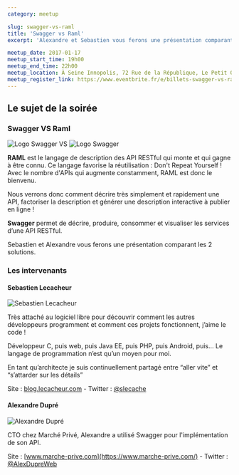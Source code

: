 ```yaml
---
category: meetup

slug: swagger-vs-raml
title: 'Swagger vs Raml'
excerpt: 'Alexandre et Sebastien vous ferons une présentation comparant Swagger et Raml.'

meetup_date: 2017-01-17
meetup_start_time: 19h00
meetup_end_time: 22h00
meetup_location: À Seine Innopolis, 72 Rue de la République, Le Petit Quevilly
meetup_register_link: https://www.eventbrite.fr/e/billets-swagger-vs-raml-31072484638
---
```


## Le sujet de la soirée

### Swagger VS Raml

![Logo Swagger](/images/meetups/swagger.png) VS ![Logo Swagger](/images/meetups/ramllogo.png)

**RAML** est le langage de description des API RESTful qui monte et qui gagne à être connu. Ce langage favorise la réutilisation : Don't Repeat Yourself ! Avec le nombre d'APIs qui augmente constamment, RAML est donc le bienvenu.

Nous verrons donc comment décrire très simplement et rapidement une API, factoriser la description et générer une description interactive à publier en ligne !

**Swagger** permet de décrire, produire, consommer et visualiser les services d’une API RESTful.

Sebastien et Alexandre vous ferons une présentation comparant les 2 solutions.

### Les intervenants

#### Sebastien Lecacheur

![Sebastien Lecacheur](https://pbs.twimg.com/profile_images/722358213836992512/nfBoZl5a_200x200.jpg)

Très attaché au logiciel libre pour découvrir comment les autres développeurs programment et comment ces projets fonctionnent, j’aime le code !

Développeur C, puis web, puis Java EE, puis PHP, puis Android, puis… Le langage de programmation n’est qu’un moyen pour moi.

En tant qu’architecte je suis continuellement partagé entre “aller vite” et “s’attarder sur les détails”

Site : [blog.lecacheur.com](http://blog.lecacheur.com/) - Twitter : [@slecache](https://twitter.com/slecache)

#### Alexandre Dupré

![Alexandre Dupré](https://pbs.twimg.com/profile_images/2454830730/alexandre_200x200.png)

CTO chez Marché Privé, Alexandre a utilisé Swagger pour l'implémentation de son API.

Site : [www.marche-prive.com](https://www.marche-prive.com/) - Twitter : [@AlexDupreWeb](https://twitter.com/AlexDupreWeb)

